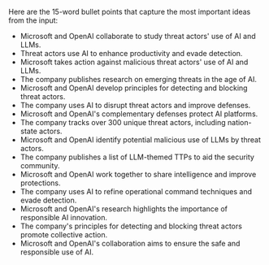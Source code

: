 Here are the 15-word bullet points that capture the most important ideas from the input:

* Microsoft and OpenAI collaborate to study threat actors' use of AI and LLMs.
* Threat actors use AI to enhance productivity and evade detection.
* Microsoft takes action against malicious threat actors' use of AI and LLMs.
* The company publishes research on emerging threats in the age of AI.
* Microsoft and OpenAI develop principles for detecting and blocking threat actors.
* The company uses AI to disrupt threat actors and improve defenses.
* Microsoft and OpenAI's complementary defenses protect AI platforms.
* The company tracks over 300 unique threat actors, including nation-state actors.
* Microsoft and OpenAI identify potential malicious use of LLMs by threat actors.
* The company publishes a list of LLM-themed TTPs to aid the security community.
* Microsoft and OpenAI work together to share intelligence and improve protections.
* The company uses AI to refine operational command techniques and evade detection.
* Microsoft and OpenAI's research highlights the importance of responsible AI innovation.
* The company's principles for detecting and blocking threat actors promote collective action.
* Microsoft and OpenAI's collaboration aims to ensure the safe and responsible use of AI.
